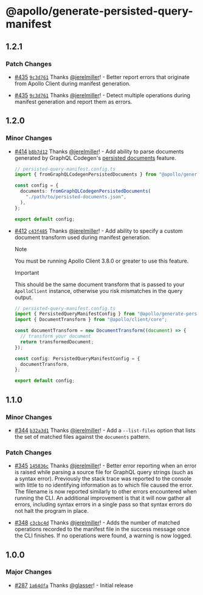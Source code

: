 # @apollo/generate-persisted-query-manifest

## 1.2.1

### Patch Changes

- [#435](https://github.com/apollographql/apollo-utils/pull/435) [`9c3d761`](https://github.com/apollographql/apollo-utils/commit/9c3d761e93fff6c2c588ba41ab158152bf920935) Thanks [@jerelmiller](https://github.com/jerelmiller)! - Better report errors that originate from Apollo Client during manifest generation.

- [#435](https://github.com/apollographql/apollo-utils/pull/435) [`9c3d761`](https://github.com/apollographql/apollo-utils/commit/9c3d761e93fff6c2c588ba41ab158152bf920935) Thanks [@jerelmiller](https://github.com/jerelmiller)! - Detect multiple operations during manifest generation and report them as errors.

## 1.2.0

### Minor Changes

- [#414](https://github.com/apollographql/apollo-utils/pull/414) [`b8b7d12`](https://github.com/apollographql/apollo-utils/commit/b8b7d12693967376b47e11504ede13972e5bcef7) Thanks [@jerelmiller](https://github.com/jerelmiller)! - Add ability to parse documents generated by GraphQL Codegen's [persisted documents](https://the-guild.dev/graphql/codegen/plugins/presets/preset-client#persisted-documents) feature.

  ```ts
  // persisted-query-manifest.config.ts
  import { fromGraphQLCodegenPersistedDocuments } from "@apollo/generate-persisted-query-manifest";

  const config = {
    documents: fromGraphQLCodegenPersistedDocuments(
      "./path/to/persisted-documents.json",
    ),
  };

  export default config;
  ```

- [#412](https://github.com/apollographql/apollo-utils/pull/412) [`c43f485`](https://github.com/apollographql/apollo-utils/commit/c43f485534bc22c93c37ca513b894089c25f899c) Thanks [@jerelmiller](https://github.com/jerelmiller)! - Add ability to specify a custom document transform used during manifest generation.

  > [!NOTE]
  > You must be running Apollo Client 3.8.0 or greater to use this feature.

  > [!IMPORTANT]
  > This should be the same document transform that is passed to your `ApolloClient` instance, otherwise you risk mismatches in the query output.

  ```ts
  // persisted-query-manifest.config.ts
  import { PersistedQueryManifestConfig } from "@apollo/generate-persisted-query-manifest";
  import { DocumentTransform } from "@apollo/client/core";

  const documentTransform = new DocumentTransform((document) => {
    // transform your document
    return transformedDocument;
  });

  const config: PersistedQueryManifestConfig = {
    documentTransform,
  };

  export default config;
  ```

## 1.1.0

### Minor Changes

- [#344](https://github.com/apollographql/apollo-utils/pull/344) [`b32a3d1`](https://github.com/apollographql/apollo-utils/commit/b32a3d13aacde6372332efaa761d92087c5ac74e) Thanks [@jerelmiller](https://github.com/jerelmiller)! - Add a `--list-files` option that lists the set of matched files against the `documents` pattern.

### Patch Changes

- [#345](https://github.com/apollographql/apollo-utils/pull/345) [`145836c`](https://github.com/apollographql/apollo-utils/commit/145836c351e032e048975fc02eb90179582a5d9e) Thanks [@jerelmiller](https://github.com/jerelmiller)! - Better error reporting when an error is raised while parsing a source file for GraphQL query strings (such as a syntax error). Previously the stack trace was reported to the console with little to no identifying information as to which file caused the error. The filename is now reported similarly to other errors encountered when running the CLI. An additional improvement is that it will now gather all errors, including syntax errors in a single pass so that syntax errors do not halt the program in place.

- [#348](https://github.com/apollographql/apollo-utils/pull/348) [`c3cbc4d`](https://github.com/apollographql/apollo-utils/commit/c3cbc4dfa66ccf7645fed78a8ed249615f848ac7) Thanks [@jerelmiller](https://github.com/jerelmiller)! - Adds the number of matched operations recorded to the manifest file in the success message once the CLI finishes. If no operations were found, a warning is now logged.

## 1.0.0

### Major Changes

- [#287](https://github.com/apollographql/apollo-utils/pull/287) [`1a64dfa`](https://github.com/apollographql/apollo-utils/commit/1a64dfabc47d0d735473aecd23d540cab6737ca8) Thanks [@glasser](https://github.com/glasser)! - Initial release
